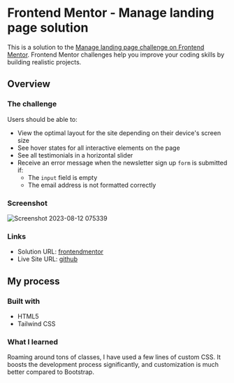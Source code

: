 # Frontend Mentor - Manage landing page solution

This is a solution to the [Manage landing page challenge on Frontend Mentor](https://www.frontendmentor.io/challenges/manage-landing-page-SLXqC6P5). Frontend Mentor challenges help you improve your coding skills by building realistic projects. 


## Overview

### The challenge

Users should be able to:

- View the optimal layout for the site depending on their device's screen size
- See hover states for all interactive elements on the page
- See all testimonials in a horizontal slider
- Receive an error message when the newsletter sign up `form` is submitted if:
  - The `input` field is empty
  - The email address is not formatted correctly

### Screenshot

![Screenshot 2023-08-12 075339](https://github.com/Vishal101022/website-using-tailwind/assets/13450751/a0b7194f-7d9e-4932-8b97-87defb372035)



### Links

- Solution URL: [frontendmentor](https://www.frontendmentor.io/challenges/manage-landing-page-SLXqC6P5)
- Live Site URL: [github](https://vishal101022.github.io/website-using-tailwind/)

## My process

### Built with

- HTML5 
- Tailwind CSS



### What I learned

Roaming around tons of classes, I have used a few lines of custom CSS. It boosts the development process significantly, and customization is much better compared to Bootstrap.





